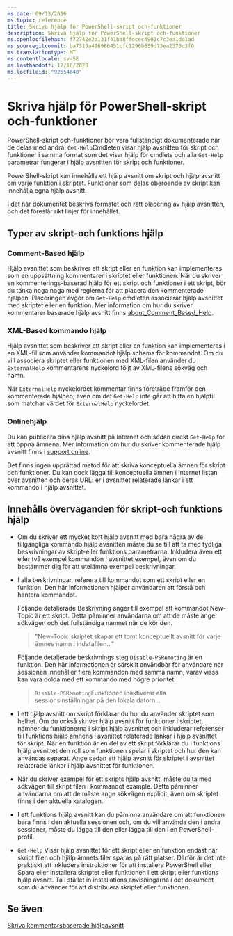 ```yaml
---
ms.date: 09/13/2016
ms.topic: reference
title: Skriva hjälp för PowerShell-skript och-funktioner
description: Skriva hjälp för PowerShell-skript och-funktioner
ms.openlocfilehash: f72742e2a131f41ba8ffdcec4901c7c3ea1da1ad
ms.sourcegitcommit: ba7315a496986451cfc1296b659d73ea2373d3f0
ms.translationtype: MT
ms.contentlocale: sv-SE
ms.lasthandoff: 12/10/2020
ms.locfileid: "92654640"
---
```

# <a name="writing-help-for-powershell-scripts-and-functions"></a>Skriva hjälp för PowerShell-skript och-funktioner

PowerShell-skript och-funktioner bör vara fullständigt dokumenterade när de delas med andra.
`Get-Help`Cmdleten visar hjälp avsnitten för skript och funktioner i samma format som det visar hjälp för cmdlets och alla `Get-Help` parametrar fungerar i hjälp avsnitten för skript och funktioner.

PowerShell-skript kan innehålla ett hjälp avsnitt om skript och hjälp avsnitt om varje funktion i skriptet. Funktioner som delas oberoende av skript kan innehålla egna hjälp avsnitt.

I det här dokumentet beskrivs formatet och rätt placering av hjälp avsnitten, och det föreslår rikt linjer för innehållet.

## <a name="types-of-script-and-function-help"></a>Typer av skript-och funktions hjälp

### <a name="comment-based-help"></a>Comment-Based hjälp

Hjälp avsnittet som beskriver ett skript eller en funktion kan implementeras som en uppsättning kommentarer i skriptet eller funktionen. När du skriver en kommenterings-baserad hjälp för ett skript och funktioner i ett skript, bör du tänka noga noga med reglerna för att placera den kommenterade hjälpen. Placeringen avgör om `Get-Help` cmdleten associerar hjälp avsnittet med skriptet eller en funktion. Mer information om hur du skriver kommentarer baserade hjälp avsnitt finns [about_Comment_Based_Help](/powershell/module/microsoft.powershell.core/about/about_comment_based_help).

### <a name="xml-based-command-help"></a>XML-Based kommando hjälp

Hjälp avsnittet som beskriver ett skript eller en funktion kan implementeras i en XML-fil som använder kommandot hjälp schema för kommandot. Om du vill associera skriptet eller funktionen med XML-filen använder du `ExternalHelp` kommentarens nyckelord följt av XML-filens sökväg och namn.

När `ExternalHelp` nyckelordet kommentar finns företräde framför den kommenterade hjälpen, även om det `Get-Help` inte går att hitta en hjälpfil som matchar värdet för `ExternalHelp` nyckelordet.

### <a name="online-help"></a>Onlinehjälp

Du kan publicera dina hjälp avsnitt på Internet och sedan direkt `Get-Help` för att öppna ämnena. Mer information om hur du skriver kommenterade hjälp avsnitt finns i [support online](../module/supporting-online-help.md).

Det finns ingen upprättad metod för att skriva konceptuella ämnen för skript och funktioner.
Du kan dock lägga till konceptuella ämnen i Internet listan över avsnitten och deras URL: er i avsnittet relaterade länkar i ett kommando i hjälp avsnittet.

## <a name="content-considerations-for-script-and-function-help"></a>Innehålls överväganden för skript-och funktions hjälp

- Om du skriver ett mycket kort hjälp avsnitt med bara några av de tillgängliga kommando hjälp avsnitten måste du se till att ta med tydliga beskrivningar av skript-eller funktions parametrarna. Inkludera även ett eller två exempel kommandon i avsnittet exempel, även om du bestämmer dig för att utelämna exempel beskrivningar.

- I alla beskrivningar, referera till kommandot som ett skript eller en funktion. Den här informationen hjälper användaren att förstå och hantera kommandot.

  Följande detaljerade Beskrivning anger till exempel att kommandot New-Topic är ett skript.
  Detta påminner användarna om att de måste ange sökvägen och det fullständiga namnet när de kör den.

  > "New-Topic skriptet skapar ett tomt konceptuellt avsnitt för varje ämnes namn i indatafilen..."

  Följande detaljerade beskrivnings steg `Disable-PSRemoting` är en funktion. Den här informationen är särskilt användbar för användare när sessionen innehåller flera kommandon med samma namn, varav vissa kan vara dolda med ett kommando med högre prioritet.

  > `Disable-PSRemoting`Funktionen inaktiverar alla sessionsinställningar på den lokala datorn...

- I ett hjälp avsnitt om skript förklarar du hur du använder skriptet som helhet. Om du också skriver hjälp avsnitt för funktioner i skriptet, nämner du funktionerna i skript hjälp avsnittet och inkluderar referenser till funktions hjälp ämnena i avsnittet relaterade länkar i hjälp avsnittet för skript.
  När en funktion är en del av ett skript förklarar du i funktions hjälp avsnittet den roll som funktionen spelar i skriptet och hur den kan användas separat. Ange sedan ett hjälp avsnitt för skriptet i avsnittet relaterade länkar i hjälp avsnittet för funktionen.

- När du skriver exempel för ett skripts hjälp avsnitt, måste du ta med sökvägen till skript filen i kommandot example. Detta påminner användarna om att de måste ange sökvägen explicit, även om skriptet finns i den aktuella katalogen.

- I ett funktions hjälp avsnitt kan du påminna användare om att funktionen bara finns i den aktuella sessionen och, om du vill använda den i andra sessioner, måste du lägga till den eller lägga till den i en PowerShell-profil.

- `Get-Help` Visar hjälp avsnittet för ett skript eller en funktion endast när skript filen och hjälp ämnets filer sparas på rätt platser. Därför är det inte praktiskt att inkludera instruktioner för att installera PowerShell eller Spara eller installera skriptet eller funktionen i ett skript eller funktions hjälp avsnitt. Ta i stället in installations anvisningarna i det dokument som du använder för att distribuera skriptet eller funktionen.

## <a name="see-also"></a>Se även

[Skriva kommentarsbaserade hjälpavsnitt](./writing-comment-based-help-topics.md)
